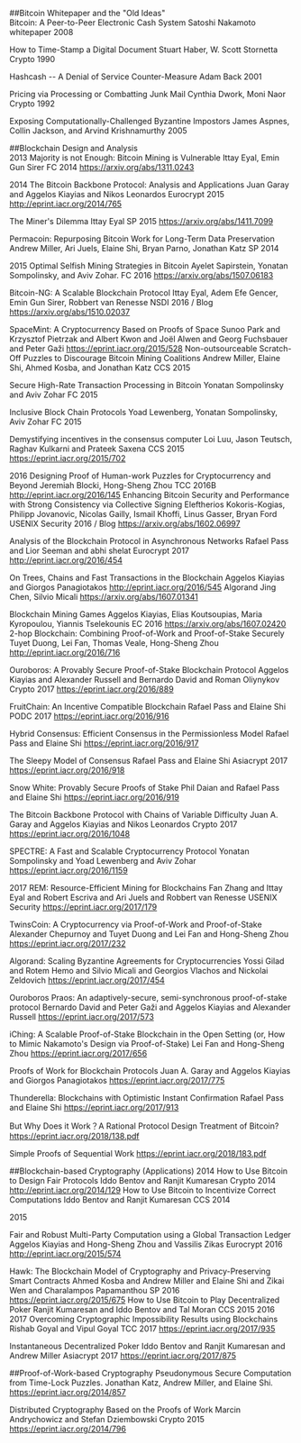 ##Bitcoin Whitepaper and the "Old Ideas"  
Bitcoin: A Peer-to-Peer Electronic Cash System
Satoshi Nakamoto
whitepaper 2008

How to Time-Stamp a Digital Document
Stuart Haber, W. Scott Stornetta
Crypto 1990

Hashcash -- A Denial of Service Counter-Measure
Adam Back
2001

Pricing via Processing or Combatting Junk Mail
Cynthia Dwork, Moni Naor
Crypto 1992

Exposing Computationally-Challenged Byzantine Impostors
James Aspnes, Collin Jackson, and Arvind Krishnamurthy
2005

##Blockchain Design and Analysis  
2013
Majority is not Enough: Bitcoin Mining is Vulnerable
Ittay Eyal, Emin Gun Sirer
FC 2014
https://arxiv.org/abs/1311.0243

2014
The Bitcoin Backbone Protocol: Analysis and Applications
Juan Garay and Aggelos Kiayias and Nikos Leonardos
Eurocrypt 2015 
http://eprint.iacr.org/2014/765

The Miner's Dilemma
Ittay Eyal
SP 2015
https://arxiv.org/abs/1411.7099

Permacoin: Repurposing Bitcoin Work for Long-Term Data Preservation
Andrew Miller, Ari Juels, Elaine Shi, Bryan Parno, Jonathan Katz
SP 2014

2015
Optimal Selfish Mining Strategies in Bitcoin 
Ayelet Sapirstein, Yonatan Sompolinsky, and Aviv Zohar.
FC 2016
https://arxiv.org/abs/1507.06183

Bitcoin-NG: A Scalable Blockchain Protocol
Ittay Eyal, Adem Efe Gencer, Emin Gun Sirer, Robbert van Renesse
NSDI 2016 / Blog
https://arxiv.org/abs/1510.02037

SpaceMint: A Cryptocurrency Based on Proofs of Space
Sunoo Park and Krzysztof Pietrzak and Albert Kwon and Joël Alwen and Georg Fuchsbauer and Peter Gaži
https://eprint.iacr.org/2015/528
Non-outsourceable Scratch-Off Puzzles to Discourage Bitcoin Mining Coalitions 
Andrew Miller, Elaine Shi, Ahmed Kosba, and Jonathan Katz
CCS 2015

Secure High-Rate Transaction Processing in Bitcoin 
Yonatan Sompolinsky and Aviv Zohar
FC 2015

Inclusive Block Chain Protocols
Yoad Lewenberg, Yonatan Sompolinsky, Aviv Zohar
FC 2015

Demystifying incentives in the consensus computer 
Loi Luu, Jason Teutsch, Raghav Kulkarni and Prateek Saxena 
CCS 2015
https://eprint.iacr.org/2015/702

2016
Designing Proof of Human-work Puzzles for Cryptocurrency and Beyond
Jeremiah Blocki, Hong-Sheng Zhou 
TCC 2016B 
http://eprint.iacr.org/2016/145
Enhancing Bitcoin Security and Performance with Strong Consistency via Collective Signing
Eleftherios Kokoris-Kogias, Philipp Jovanovic, Nicolas Gailly, Ismail Khoffi, Linus Gasser, Bryan Ford
USENIX Security 2016 / Blog
https://arxiv.org/abs/1602.06997 

Analysis of the Blockchain Protocol in Asynchronous Networks
Rafael Pass and Lior Seeman and abhi shelat
Eurocrypt 2017 
http://eprint.iacr.org/2016/454

On Trees, Chains and Fast Transactions in the Blockchain
Aggelos Kiayias and Giorgos Panagiotakos
http://eprint.iacr.org/2016/545
Algorand
Jing Chen, Silvio Micali
https://arxiv.org/abs/1607.01341

Blockchain Mining Games
Aggelos Kiayias, Elias Koutsoupias, Maria Kyropoulou, Yiannis Tselekounis
EC 2016
https://arxiv.org/abs/1607.02420
2-hop Blockchain: Combining Proof-of-Work and Proof-of-Stake Securely
Tuyet Duong, Lei Fan, Thomas Veale, Hong-Sheng Zhou
http://eprint.iacr.org/2016/716

Ouroboros: A Provably Secure Proof-of-Stake Blockchain Protocol
Aggelos Kiayias and Alexander Russell and Bernardo David and Roman Oliynykov
Crypto 2017
https://eprint.iacr.org/2016/889

FruitChain: An Incentive Compatible Blockchain
Rafael Pass and Elaine Shi 
PODC 2017
https://eprint.iacr.org/2016/916

Hybrid Consensus: Efficient Consensus in the Permissionless Model
Rafael Pass and Elaine Shi
https://eprint.iacr.org/2016/917

The Sleepy Model of Consensus
Rafael Pass and Elaine Shi
Asiacrypt 2017
https://eprint.iacr.org/2016/918

Snow White: Provably Secure Proofs of Stake
Phil Daian and Rafael Pass and Elaine Shi
https://eprint.iacr.org/2016/919

The Bitcoin Backbone Protocol with Chains of Variable Difficulty
Juan A. Garay and Aggelos Kiayias and Nikos Leonardos
Crypto 2017
https://eprint.iacr.org/2016/1048

SPECTRE: A Fast and Scalable Cryptocurrency Protocol
Yonatan Sompolinsky and Yoad Lewenberg and Aviv Zohar
https://eprint.iacr.org/2016/1159

2017
REM: Resource-Efficient Mining for Blockchains
Fan Zhang and Ittay Eyal and Robert Escriva and Ari Juels and Robbert van Renesse
USENIX Security
https://eprint.iacr.org/2017/179

TwinsCoin: A Cryptocurrency via Proof-of-Work and Proof-of-Stake
Alexander Chepurnoy and Tuyet Duong and Lei Fan and Hong-Sheng Zhou
https://eprint.iacr.org/2017/232

Algorand: Scaling Byzantine Agreements for Cryptocurrencies
Yossi Gilad and Rotem Hemo and Silvio Micali and Georgios Vlachos and Nickolai Zeldovich
https://eprint.iacr.org/2017/454

Ouroboros Praos: An adaptively-secure, semi-synchronous proof-of-stake protocol
Bernardo David and Peter Gaži and Aggelos Kiayias and Alexander Russell
https://eprint.iacr.org/2017/573

iChing: A Scalable Proof-of-Stake Blockchain in the Open Setting (or, How to Mimic Nakamoto's Design via Proof-of-Stake)
Lei Fan and Hong-Sheng Zhou
https://eprint.iacr.org/2017/656

Proofs of Work for Blockchain Protocols
Juan A. Garay and Aggelos Kiayias and Giorgos Panagiotakos
https://eprint.iacr.org/2017/775

Thunderella: Blockchains with Optimistic Instant Confirmation
Rafael Pass and Elaine Shi
https://eprint.iacr.org/2017/913

But Why Does it Work？A Rational Protocol Design Treatment of Bitcoin?
https://eprint.iacr.org/2018/138.pdf

Simple Proofs of Sequential Work
https://eprint.iacr.org/2018/183.pdf

##Blockchain-based Cryptography  (Applications)
2014
How to Use Bitcoin to Design Fair Protocols
Iddo Bentov and Ranjit Kumaresan
Crypto 2014
http://eprint.iacr.org/2014/129
How to Use Bitcoin to Incentivize Correct Computations
Iddo Bentov and Ranjit Kumaresan
CCS 2014

2015

Fair and Robust Multi-Party Computation using a Global Transaction Ledger
Aggelos Kiayias and Hong-Sheng Zhou and Vassilis Zikas 
Eurocrypt 2016 
http://eprint.iacr.org/2015/574

Hawk: The Blockchain Model of Cryptography and Privacy-Preserving Smart Contracts
Ahmed Kosba and Andrew Miller and Elaine Shi and Zikai Wen and Charalampos Papamanthou
SP 2016
https://eprint.iacr.org/2015/675
How to Use Bitcoin to Play Decentralized Poker
Ranjit Kumaresan and Iddo Bentov and Tal Moran
CCS 2015
2016
2017
Overcoming Cryptographic Impossibility Results using Blockchains
Rishab Goyal and Vipul Goyal
TCC 2017
https://eprint.iacr.org/2017/935

Instantaneous Decentralized Poker
Iddo Bentov and Ranjit Kumaresan and Andrew Miller
Asiacrypt 2017
https://eprint.iacr.org/2017/875


##Proof-of-Work-based Cryptography
Pseudonymous Secure Computation from Time-Lock Puzzles. 
Jonathan Katz, Andrew Miller, and Elaine Shi. 
https://eprint.iacr.org/2014/857

Distributed Cryptography Based on the Proofs of Work
Marcin Andrychowicz and Stefan Dziembowski
Crypto 2015  
https://eprint.iacr.org/2014/796

